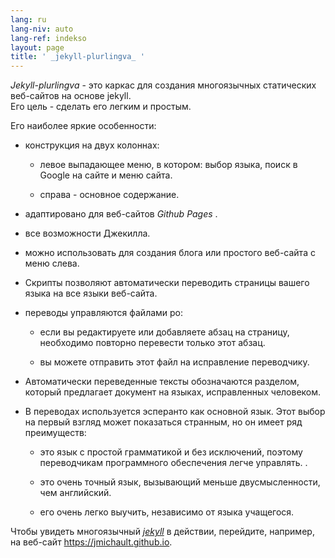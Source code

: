 ```yaml
---
lang: ru
lang-niv: auto
lang-ref: indekso
layout: page
title: ' _jekyll-plurlingva_ '
---
```


 _Jekyll-plurlingva_ - это каркас для создания многоязычных статических веб-сайтов на основе jekyll.  
Его цель - сделать его легким и простым.

Его наиболее яркие особенности:

 * конструкция на двух колоннах:


   * левое выпадающее меню, в котором: выбор языка, поиск в Google на сайте и меню сайта.


   * справа - основное содержание.


 * адаптировано для веб-сайтов _Github Pages_ .


 * все возможности Джекилла.


 * можно использовать для создания блога или простого веб-сайта с меню слева.


 * Скрипты позволяют автоматически переводить страницы вашего языка на все языки веб-сайта.


 * переводы управляются файлами po:


   * если вы редактируете или добавляете абзац на страницу, необходимо повторно перевести только этот абзац.


   * вы можете отправить этот файл на исправление переводчику.


 * Автоматически переведенные тексты обозначаются разделом, который предлагает документ на языках, исправленных человеком.


 * В переводах используется эсперанто как основной язык. Этот выбор на первый взгляд может показаться странным, но он имеет ряд преимуществ:


   * это язык с простой грамматикой и без исключений, поэтому переводчикам программного обеспечения легче управлять. .


   * это очень точный язык, вызывающий меньше двусмысленности, чем английский.


   * его очень легко выучить, независимо от языка учащегося.



Чтобы увидеть многоязычный [_jekyll_](https://github.com/jmichault/jekyll-plurlingva) в действии, перейдите, например, на веб-сайт <https://jmichault.github.io>.

